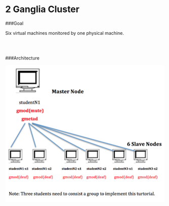 # 2 Ganglia Cluster

###Goal

Six virtual machines monitored by one physical machine.

<br/>
<br/>


###Architecture

![](https://raw.githubusercontent.com/congqiyuan/tutorial/master/ganglia_cluster/1.png)



